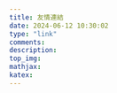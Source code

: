 ```yaml
---
title: 友情連結
date: 2024-06-12 10:30:02
type: "link"
comments:
description:
top_img:
mathjax:
katex:
---
```

